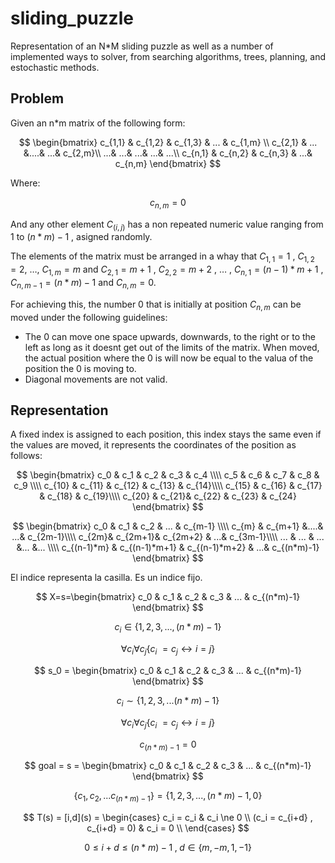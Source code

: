 # sliding_puzzle
Representation of an N*M sliding puzzle as well as a number of implemented ways to solver, from searching algorithms, trees, planning, and estochastic methods.

## Problem
Given an n*m matrix of the following form:

$$
\begin{bmatrix} 
c_{1,1} & c_{1,2} & c_{1,3} & ... & c_{1,m} \\
c_{2,1} & ... &....& ...& c_{2,m}\\
...& ...& ...& ...& ...\\
c_{n,1} & c_{n,2} & c_{n,3} & ...& c_{n,m} 
\end{bmatrix}
$$

Where:

$$
c_{n,m} =0
$$

And any other element $C_(i,j)$ has a non repeated numeric value ranging from 1 to $(n*m)-1$ , asigned randomly.

The elements of the matrix must be arranged in a whay that $C_{1,1} = 1$ , $C_{1,2} = 2$, …, $C_{1,m} = m$ and $C_{2,1} = m+1$ , $C_{2,2} = m+2$ , … , $C_{n,1}=(n-1)*m+1$ , $C_{n,m-1}=(n*m)-1$ and $C_{n,m}=0$.

For achieving this, the number 0 that is initially at position $C_{n,m}$ can be moved under the following guidelines:

- The 0 can move one space upwards, downwards, to the right or to the left as long as it doesnt get out of the limits of the matrix. When moved, the actual position where the 0 is will now be equal to the valua of the position the 0 is moving to.
- Diagonal movements are not valid.

## Representation

A fixed index is assigned to each position, this index stays the same even if the values are moved, it represents the coordinates of the position as follows:

$$
\begin{bmatrix} 
c_0 & c_1 & c_2 & c_3 & c_4 \\\\
c_5 & c_6 & c_7 & c_8 & c_9 \\\\
c_{10} & c_{11} & c_{12} & c_{13} & c_{14}\\\\
c_{15} & c_{16} & c_{17} & c_{18} & c_{19}\\\\
c_{20} & c_{21}& c_{22} & c_{23} & c_{24} 
\end{bmatrix}
$$

$$
\begin{bmatrix} 
c_0 & c_1 & c_2 & ... & c_{m-1} \\\\
c_{m} & c_{m+1} &....& ...& c_{2m-1}\\\\
c_{2m}& c_{2m+1}& c_{2m+2} & ...& c_{3m-1}\\\\
... & ... & ... &... &... \\\\
c_{(n-1)*m} & c_{(n-1)*m+1} & c_{(n-1)*m+2} & ...& c_{(n*m)-1} 
\end{bmatrix}
$$

El indice representa la casilla. Es un indice fijo.

$$
X=s=\begin{bmatrix} 
c_0 & c_1 & c_2 & c_3 & ... & c_{(n*m)-1}
\end{bmatrix}
$$

$$
c_i \in \{1 , 2, 3, ... ,(n*m)-1\}
$$

$$
\forall c_i \forall c_j \{c_i\ = c_j \leftrightarrow i=j\}
$$

$$
s_0 = \begin{bmatrix} 
c_0 & c_1 & c_2 & c_3 & ... & c_{(n*m)-1}
\end{bmatrix}
$$

$$
c_i \sim \{1 , 2, 3, ... (n*m)-1\}
$$

$$
\forall c_i \forall c_j \{c_i\ = c_j \leftrightarrow i=j\}
$$

$$
c_{(n*m)-1} =0
$$

$$
goal = s = \begin{bmatrix} 
c_0 & c_1 & c_2 & c_3 & ... & c_{(n*m)-1}
\end{bmatrix}
$$

$$
\{c_1,c_2,...c_{(n*m)-1}\} = \{1 , 2, 3, ... ,(n*m)-1, 0\}
$$

$$
T(s) = [i,d](s) = \begin{cases}
c_i = c_i & c_i \ne 0 \\
(c_i = c_{i+d} , c_{i+d} = 0) & c_i = 0 \\
\end{cases}
$$

$$
0 \le i+d \le (n*m)-1 \; , \; d \in \{m,-m,1,-1\}
$$
